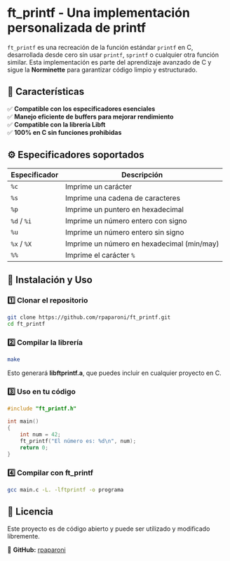 # ft_printf - Una implementación personalizada de printf

`ft_printf` es una recreación de la función estándar `printf` en C, desarrollada desde cero sin usar `printf`, `sprintf` o cualquier otra función similar. Esta implementación es parte del aprendizaje avanzado de C y sigue la **Norminette** para garantizar código limpio y estructurado.

## 📌 **Características**
✅ **Compatible con los especificadores esenciales**  
✅ **Manejo eficiente de buffers para mejorar rendimiento**  
✅ **Compatible con la librería Libft**  
✅ **100% en C sin funciones prohibidas**  

## ⚙️ **Especificadores soportados**
| Especificador | Descripción |
|--------------|------------|
| `%c` | Imprime un carácter |
| `%s` | Imprime una cadena de caracteres |
| `%p` | Imprime un puntero en hexadecimal |
| `%d` / `%i` | Imprime un número entero con signo |
| `%u` | Imprime un número entero sin signo |
| `%x` / `%X` | Imprime un número en hexadecimal (min/may) |
| `%%` | Imprime el carácter `%` |

## 🚀 **Instalación y Uso**
### 1️⃣ **Clonar el repositorio**  
```bash
git clone https://github.com/rpaparoni/ft_printf.git
cd ft_printf
```
### 2️⃣ **Compilar la librería**  
```bash
make
```
Esto generará **libftprintf.a**, que puedes incluir en cualquier proyecto en C.  

### 3️⃣ **Uso en tu código**  
```c
#include "ft_printf.h"

int main()
{
    int num = 42;
    ft_printf("El número es: %d\n", num);
    return 0;
}
```

### 4️⃣ **Compilar con ft_printf**  
```bash
gcc main.c -L. -lftprintf -o programa
```

## 📝 **Licencia**  
Este proyecto es de código abierto y puede ser utilizado y modificado libremente.  
 
🐙 **GitHub:** [rpaparoni](https://github.com/rpaparoni)  

